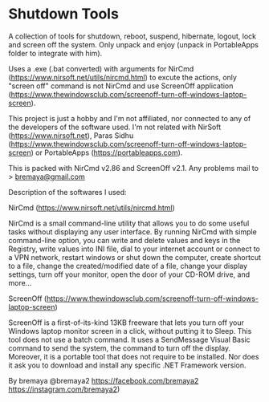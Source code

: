 # Shutdown Tools

A collection of tools for shutdown, reboot, suspend, hibernate, logout, lock and screen off the system. Only unpack and enjoy (unpack in PortableApps folder to integrate with him).

Uses a .exe (.bat converted) with arguments for NirCmd (https://www.nirsoft.net/utils/nircmd.html) to excute the actions, only "screen off" command is not NirCmd and use ScreenOff application (https://www.thewindowsclub.com/screenoff-turn-off-windows-laptop-screen).

This project is just a hobby and I'm not affiliated, nor connected to any of the developers of the software used. I'm not related with NirSoft (https://www.nirsoft.net), Paras Sidhu (https://www.thewindowsclub.com/screenoff-turn-off-windows-laptop-screen) or PortableApps (https://portableapps.com).

This is packed with NirCmd v2.86 and ScreenOff v2.1.
Any problems mail to > bremaya@gmail.com

Description of the softwares I used:

NirCmd (https://www.nirsoft.net/utils/nircmd.html)

NirCmd is a small command-line utility that allows you to do some useful tasks without displaying any user interface. By running NirCmd with simple command-line option, you can write and delete values and keys in the Registry, write values into INI file, dial to your internet account or connect to a VPN network, restart windows or shut down the computer, create shortcut to a file, change the created/modified date of a file, change your display settings, turn off your monitor, open the door of your CD-ROM drive, and more...

ScreenOff (https://www.thewindowsclub.com/screenoff-turn-off-windows-laptop-screen)

ScreenOff is a first-of-its-kind 13KB freeware that lets you turn off your Windows laptop monitor screen in a click, without putting it to Sleep. This tool does not use a batch command. It uses a SendMessage Visual Basic command to send the system, the command to turn off the display. Moreover, it is a portable tool that does not require to be installed. Nor does it ask you to download and install any specific .NET Framework version.

By bremaya
@bremaya2
https://facebook.com/bremaya2
https://instagram.com/bremaya2)
